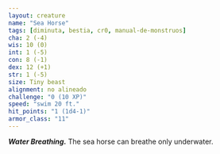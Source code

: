 ```yaml
---
layout: creature
name: "Sea Horse"
tags: [diminuta, bestia, cr0, manual-de-monstruos]
cha: 2 (-4)
wis: 10 (0)
int: 1 (-5)
con: 8 (-1)
dex: 12 (+1)
str: 1 (-5)
size: Tiny beast
alignment: no alineado
challenge: "0 (10 XP)"
speed: "swim 20 ft."
hit_points: "1 (1d4-1)"
armor_class: "11"
---
```


***Water Breathing.*** The sea horse can breathe only underwater.